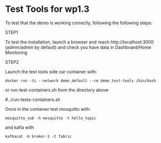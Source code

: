 # Test Tools for wp1.3

To test that the demo is working correctly, following the following steps:

STEP1

To test the installation, launch a browser and reach http://localhost:3000 (admin/admin by default) and check you have data in Dashboard/Home Monitoring

STEP2

Launch the test tools side car container with:

`docker run -ti --network demo_default --rm demo_test-tools /bin/bash`

or run-test-containers.sh from the directory above

#../run-tests-containers.sh

Once in the container test mosquitto with:

`mosquitto_sub -h mosquitto -t hello_topic`

and kafla with 

`kafkacat -b broker-1 -t fabric`
